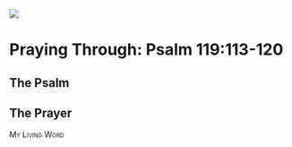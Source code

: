 <img class="intro-right" src="/images/art-paris-psalter.jpg">

# Praying Through: Psalm 119:113-120

## The Psalm

## The Prayer

<div style="font-variant: small-caps;">
My Living Word
</div>
